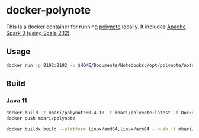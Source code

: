 # docker-polynote

This is a docker container for running [polynote](https://polynote.org/) locally. It includes [Apache Spark 3 (using Scala 2.12)](https://spark.apache.org/).

## Usage

```bash
docker run -p 8192:8192 -v $HOME/Documents/Notebooks:/opt/polynote/notebooks --name polynote mbari/polynote
```

## Build

### Java 11

```bash
docker build -t mbari/polynote:0.4.10 -t mbari/polynote:latest -f Dockerfile.jdk11 .
docker push mbari/polynote
```

```bash
docker buildx build --platform linux/amd64,linux/arm64 --push -t mbari/polynote:0.4.10 -t mbari/polynote:latest -f Dockerfile.jdk11 .
```
